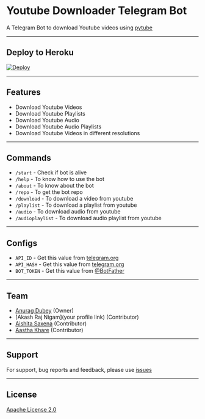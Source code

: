 # Youtube Downloader Telegram Bot

A Telegram Bot to download Youtube videos using [pytube](https://github.com/pytube/pytube)

---

## Deploy to Heroku
[![Deploy](https://www.herokucdn.com/deploy/button.svg)](https://heroku.com/deploy)

---

## Features

- Download Youtube Videos
- Download Youtube Playlists
- Download Youtube Audio
- Download Youtube Audio Playlists
- Download Youtube Videos in different resolutions

---

## Commands

- `/start` - Check if bot is alive
- `/help` - To know how to use the bot
- `/about` - To know about the bot
- `/repo` - To get the bot repo
- `/download` - To download a video from youtube
- `/playlist` - To download a playlist from youtube
- `/audio` - To download audio from youtube
- `/audioplaylist` - To download audio playlist from youtube

---

## Configs

- `API_ID` - Get this value from [telegram.org](https://my.telegram.org/apps)
- `API_HASH` - Get this value from [telegram.org](https://my.telegram.org/apps)
- `BOT_TOKEN` - Get this value from [@BotFather](https://telegram.dog/BotFather)

---

## Team

- [Anurag Dubey](https://github.com/Anuragd275) (Owner)
- [Akash Raj Nigam](your profile link) (Contributor)
- [Aishita Saxena](https://www.linkedin.com/in/aishita-saxena-8b438121b?utm_source=share&utm_campaign=share_via&utm_content=profile&utm_medium=android_app) (Contributor)
- [Aastha Khare]() (Contributor)

---

## Support

For support, bug reports and feedback, please use [issues](https://github.com/Anuragd275/yt_dl_bot/issues)

---

## License

[Apache License 2.0](LICENSE)

